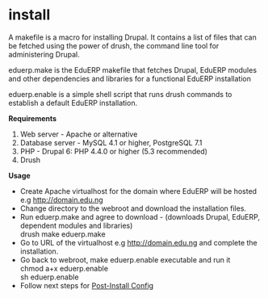 install
=======

A makefile is a macro for installing Drupal. It contains a list of files that can be fetched using the power of drush, the command line tool for administering Drupal.  

eduerp.make is the EduERP makefile that fetches Drupal, EduERP modules and other dependencies and libraries for a functional EduERP installation 

eduerp.enable is a simple shell script that runs drush commands to establish a default EduERP installation.  


**Requirements**  
1. Web server - Apache or alternative  
2. Database server - MySQL 4.1 or higher, PostgreSQL 7.1  
3. PHP - Drupal 6: PHP 4.4.0 or higher (5.3 recommended)  
4. Drush

**Usage**  
+ Create Apache virtualhost for the domain where EduERP will be hosted e.g http://domain.edu.ng  
+ Change directory to the webroot and download the installation files.  
+ Run eduerp.make and agree to download -  (downloads Drupal, EduERP, dependent modules and libraries)   
          drush make eduerp.make 
+ Go to URL of the virtualhost e.g http://domain.edu.ng and complete the installation.  
+ Go back to webroot, make eduerp.enable executable and run it  
          chmod a+x eduerp.enable   
          sh eduerp.enable
+ Follow next steps for [Post-Install Config](https://github.com/eduerp/eduerp/wiki/EduERP-Post-Install "Post-Install config")
